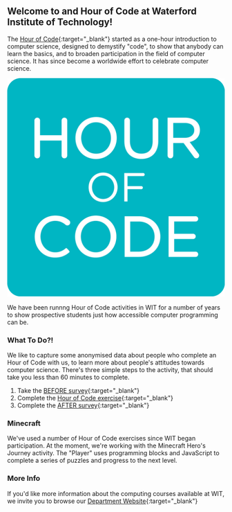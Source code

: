## Welcome to and Hour of Code at Waterford Institute of Technology!

The [Hour of Code](https://hourofcode.com/ie){:target="_blank"} started as a one-hour introduction to computer science, designed to demystify "code", to show that anybody can learn the basics, and to broaden participation in the field of computer science. It has since become a worldwide effort to celebrate computer science. 

![Image](https://github.com/curlybert/hourofcodewit/blob/master/HourOfCode_logo_RGB.jpg)

We have been runnng Hour of Code activities in WIT for a number of years to show prospective students just how accessible computer programming can be.


### What To Do?!
We like to capture some anonymised data about people who complete an Hour of Code with us, to learn more about people's attitudes towards computer science. There's three simple steps to the activity, that should take you less than 60 minutes to complete.

1. Take the [BEFORE survey](https://www.surveymonkey.com/r/Q8JXPL8){:target="_blank"}
2. Complete the [Hour of Code exercise](https://studio.code.org/s/hero/stage/1/puzzle/1){:target="_blank"}
3. Complete the [AFTER survey](https://www.surveymonkey.com/r/QV96RJ7){:target="_blank"}

### Minecraft
We've used a number of Hour of Code exercises since WIT began participation. At the moment, we're working with the Minecraft Hero's Journey activity. The "Player" uses programming blocks and JavaScript to complete a series of puzzles and progress to the next level.

### More Info
If you'd like more information about the computing courses available at WIT, we invite you to browse our [Department Website](https://www.wit.ie/schools/science/department_of_computing_maths){:target="_blank"}
